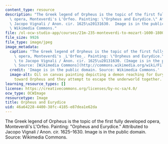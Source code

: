 ```yaml
---
content_type: resource
description: "The Greek legend of Orpheus is the topic of the first fully developed\
  \ opera, Monteverdi's L'Orfeo. Painting: \"Orpheus and Eurydice.\" Attributed to\
  \ Jacopo Vignali / Anon. cir. 1625\u20131630.  Image is in the public domain. Source:\
  \ Wikimedia Commons."
file: /ol-ocw-studio-app/courses/21m-235-monteverdi-to-mozart-1600-1800-fall-2013/46a64228440038fc4185e87dea1e62da_21m-235f13-th.jpg
file_size: 9926
file_type: image/jpeg
image_metadata:
  caption: "The Greek legend of Orpheus is the topic of the first fully developed\
    \ opera, Monteverdi's _L'Orfeo_. Painting: \"Orpheus and Eurydice.\" Attributed\
    \ to Jacopo Vignali / Anon. cir. 1625\u20131630. (Image is in the public domain.\
    \ Source: [Wikimedia Commons](http://commons.wikimedia.org/wiki/File:Jacopo_Vignali_-_Orph%C3%A9e_et_Eurydice.jpg).)"
  credit: 'Image is in the public domain. Source: Wikimedia Commons.'
  image-alt: Oil on canvas painting depicting a demon reaching for Eurydice who reaches
    toward Orpheus and they attempt to escape the underworld together.
learning_resource_types: []
license: https://creativecommons.org/licenses/by-nc-sa/4.0/
ocw_type: OCWImage
resourcetype: Image
title: Orpheus and Eurydice
uid: 46a64228-4400-38fc-4185-e87dea1e62da
---
```

The Greek legend of Orpheus is the topic of the first fully developed opera, Monteverdi's L'Orfeo. Painting: "Orpheus and Eurydice." Attributed to Jacopo Vignali / Anon. cir. 1625–1630.  Image is in the public domain. Source: Wikimedia Commons.